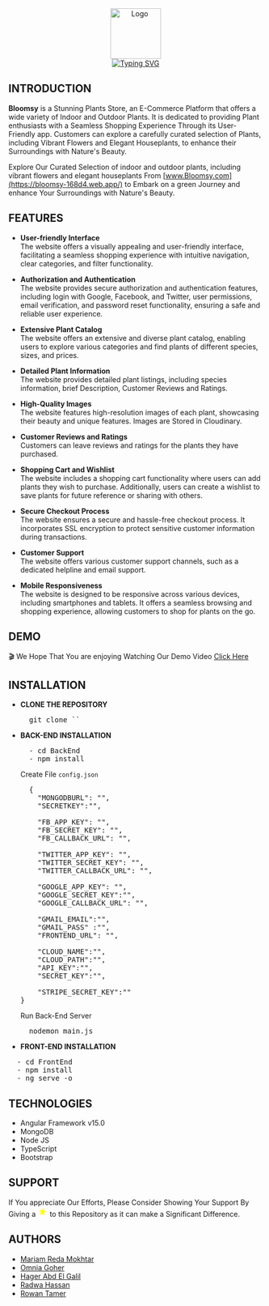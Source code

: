 
<div align="center">
  <img src="./FrontEnd/src/assets/images/animate.gif" alt="Logo" width="100px"><br>
  <a href="https://git.io/typing-svg">
    <img src="https://readme-typing-svg.demolab.com?font=Dancing+Script&weight=700&size=30&pause=1000&color=749D77&center=true&vCenter=true&width=435&lines=Bloomsy+;A+Stunning+Plants+Store" alt="Typing SVG">
  </a>
</div>

## **INTRODUCTION**

**Bloomsy** is a Stunning Plants Store, an E-Commerce Platform that offers a wide variety of Indoor and Outdoor Plants. It is dedicated to providing Plant enthusiasts with a Seamless Shopping Experience Through its User-Friendly app. Customers can explore a carefully curated selection of Plants, including Vibrant Flowers and Elegant Houseplants, to enhance their Surroundings with Nature's Beauty.

Explore Our Curated Selection of indoor and outdoor plants, including vibrant flowers and elegant houseplants From [www.Bloomsy.com](https://bloomsy-168d4.web.app/) to Embark on a green Journey and enhance Your Surroundings with Nature's Beauty.

## **FEATURES**

- **User-friendly Interface**<br>
  The website offers a visually appealing and user-friendly interface, facilitating a seamless shopping experience with intuitive navigation, clear categories, and filter functionality.

- **Authorization and Authentication**<br>
  The website provides secure authorization and authentication features, including login with Google, Facebook, and Twitter, user permissions, email verification, and password reset functionality, ensuring a safe and reliable user experience.

- **Extensive Plant Catalog**<br>
  The website offers an extensive and diverse plant catalog, enabling users to explore various categories and find plants of different species, sizes, and prices.

- **Detailed Plant Information**<br>
  The website provides detailed plant listings, including species information, brief Description, Customer Reviews and Ratings.

- **High-Quality Images**<br>
  The website features high-resolution images of each plant, showcasing their beauty and unique features. Images are Stored in Cloudinary.

- **Customer Reviews and Ratings**<br>
  Customers can leave reviews and ratings for the plants they have purchased.

- **Shopping Cart and Wishlist**<br>
  The website includes a shopping cart functionality where users can add plants they wish to purchase. Additionally, users can create a wishlist to save plants for future reference or sharing with others.

- **Secure Checkout Process**<br>
  The website ensures a secure and hassle-free checkout process. It incorporates SSL encryption to protect sensitive customer information during transactions.

- **Customer Support**<br>
  The website offers various customer support channels, such as a dedicated helpline and email support.

- **Mobile Responsiveness**<br>
  The website is designed to be responsive across various devices, including smartphones and tablets. It offers a seamless browsing and shopping experience, allowing customers to shop for plants on the go.

## **DEMO**

🎬 We Hope That You are enjoying Watching Our Demo Video [Click Here]()

## **INSTALLATION**

- **CLONE THE REPOSITORY**
  <pre>
    git clone ``
  </pre>

- **BACK-END INSTALLATION**
  <pre>
    - cd BackEnd
    - npm install
  </pre>

  Create File `config.json`
  <pre>
    {
      "MONGODBURL": "",
      "SECRETKEY":"",
  
      "FB_APP_KEY": "",
      "FB_SECRET_KEY": "",
      "FB_CALLBACK_URL": "",
  
      "TWITTER_APP_KEY": "",
      "TWITTER_SECRET_KEY": "",
      "TWITTER_CALLBACK_URL": "",
  
      "GOOGLE_APP_KEY": "",
      "GOOGLE_SECRET_KEY":"",
      "GOOGLE_CALLBACK_URL": "",
  
      "GMAIL_EMAIL":"",
      "GMAIL_PASS" :"",
      "FRONTEND_URL": "",
  
      "CLOUD_NAME":"",
      "CLOUD_PATH":"",
      "API_KEY":"",
      "SECRET_KEY":"",
  
      "STRIPE_SECRET_KEY":""
  }
  </pre>
  Run Back-End Server
  <pre>
    nodemon main.js
  </pre>

- **FRONT-END INSTALLATION**
<pre>
  - cd FrontEnd
  - npm install
  - ng serve -o
</pre>

## **TECHNOLOGIES**

- Angular Framework v15.0
- MongoDB
- Node JS
- TypeScript
- Bootstrap

## **SUPPORT**

If You appreciate Our Efforts, Please Consider Showing Your Support By Giving a
<svg xmlns="http://www.w3.org/2000/svg" viewBox="0 0 24 24" width="20px" height="20px" style="align-items:center">
<path fill="yellow" d="M12 2.6l2.116 6.485h6.837l-5.522 4.013 2.597 6.313L12 17.199l-6.028 3.198 2.597-6.313L3.047 9.085h6.837L12 2.6z">
<animateTransform attributeName="transform" attributeType="XML" type="rotate" from="0 12 12" to="360 12 12" dur="1s" repeatCount="indefinite"/>
</path>
</svg> to this Repository as it can make a Significant Difference.

## **AUTHORS**

- [Mariam Reda Mokhtar](https://github.com/Mariam-Mokhtar)
- [Omnia Goher](https://github.com/Omnia-Goher)
- [Hager Abd El Galil](https://github.com/Hager-Abd-El-Galil)
- [Radwa Hassan](https://github.com/RadwaHassan99)
- [Rowan Tamer](https://github.com/rowantamer)

